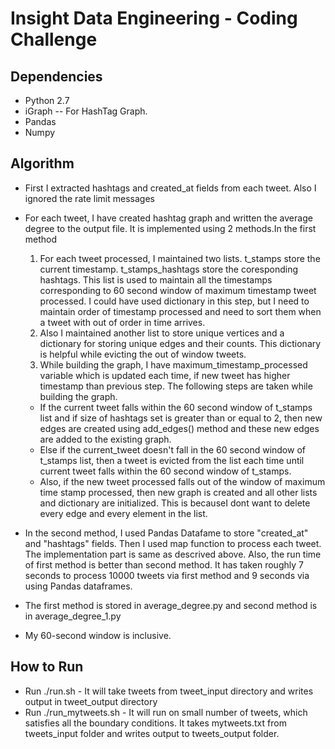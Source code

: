 Insight Data Engineering - Coding Challenge
===========================================================

## Dependencies

* Python 2.7
* iGraph -- For HashTag Graph.
* Pandas 
* Numpy

## Algorithm 

* First I extracted hashtags and created_at fields from each tweet. Also I ignored the rate limit messages
* For each tweet, I have created hashtag graph and written the average degree to the output file. It is implemented using 2 methods.In the first method
	1. For each tweet processed, I maintained two lists. t_stamps store the current timestamp. t_stamps_hashtags store the coresponding hashtags. This list is used to maintain all the timestamps corresponding to 60 second window of maximum timestamp tweet processed. I could have used dictionary in this step, but I need to maintain order of timestamp processed and need to sort them when a tweet with out of order in time arrives.
	2. Also I maintained another list to store  unique vertices and a dictionary for storing unique edges and their counts. This dictionary is helpful while evicting the out of window tweets. 
	3. While building the graph, I have maximum_timestamp_processed variable which is updated each time, if new tweet has higher timestamp than previous step. The following steps are taken while building the graph.
	- If the current tweet falls within the 60 second window of t_stamps list and if size of hashtags set is greater than or equal to 2, then new edges are created using add_edges() method and these new edges are added to the existing graph.
	- Else if the current_tweet doesn't fall in the 60 second window of t_stamps list, then a tweet is evicted from the list each time until current tweet falls within the 60 second window of t_stamps. 
	- Also, if the new tweet processed falls out of the window of maximum time stamp processed, then new graph is created and all other lists and dictionary are initialized. This is becauseI dont want to delete every edge and every element in the list.

* In the second method, I used Pandas Datafame to store "created_at" and "hashtags" fields. Then I used map function to process each tweet. The implementation part is same as descrived above. Also, the run time of first method is better than second method. It has taken roughly 7 seconds to process 10000 tweets via first method and 9 seconds via using Pandas dataframes. 
* The first method is stored in average_degree.py and second method is in average_degree_1.py
* My 60-second window is inclusive. 

## How to Run
* Run ./run.sh - It will take tweets from tweet_input directory and writes output in tweet_output directory 
* Run ./run_mytweets.sh - It will run on small number of tweets, which satisfies all the boundary conditions. It takes mytweets.txt from tweets_input folder and writes output to tweets_output folder.
